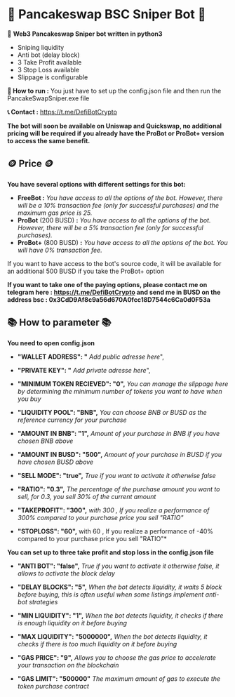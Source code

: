 ﻿# 🚀 Pancakeswap BSC Sniper Bot 🚀

📜 **Web3 Pancakeswap Sniper bot written in python3**

 - Sniping liquidity
 - Anti bot (delay block)
 - 3 Take Profit available
 - 3 Stop Loss available
 - Slippage is configurable
 

**📌 How to run :** You just have to set up the config.json file and then run the PancakeSwapSniper.exe file

**📞 Contact :** https://t.me/DefiBotCrypto

**The bot will soon be available on Uniswap and Quickswap, no additional pricing will be required if you already have the ProBot or ProBot+ version to access the same benefit.**


## 🪙 Price 🪙 
**You have several options with different settings for this bot:** 

- **FreeBot :**
*You have access to all the options of the bot. However, there will be a 10% transaction fee (only for successful purchases) and the maximum gas price is 25.* 
- **ProBot** (200 BUSD) **:**
*You have access to all the options of the bot. However, there will be a 5% transaction fee (only for successful purchases).* 
- **ProBot+** (800 BUSD) **:**
*You have access to all the options of the bot. You will have 
0% transaction fee.*

If you want to have access to the bot's source code, it will be available for an additional 500 BUSD if you take the ProBot+ option

**If you want to take one of the paying options, please contact me on telegram here : https://t.me/DefiBotCrypto and send me in BUSD on the address bsc : 0x3CdD9Af8c9a56d670A0fcc18D7544c6Ca0d0F53a**

## 📚 How to parameter 📚
**You need to open config.json**

 
 - **"WALLET ADDRESS": "** *Add public adresse here*",        
 - **"PRIVATE KEY": "** *Add private adresse here*",
 
 - **"MINIMUM TOKEN RECIEVED": "0",** *You can manage the slippage here by determining the minimum number of tokens you want to have when you buy*

 - **"LIQUIDITY POOL": "BNB",** *You can choose BNB or BUSD as the reference currency for your purchase* 
 - **"AMOUNT IN BNB": "1",** *Amount of your purchase in BNB if you have chosen BNB above* 
 - **"AMOUNT IN BUSD": "500",** *Amount of your purchase in BUSD if you have chosen BUSD above*
 
 - **"SELL MODE": "true",** *True if you want to activate it otherwise false* 
 - **"RATIO": "0.3",** *The percentage of the purchase amount you want to sell, for 0.3, you sell 30% of the current amount* 
 - **"TAKEPROFIT": "300",** *with 300 , If you realize a performance of 300% compared to your purchase price you sell "RATIO"* 
 - **"STOPLOSS": "60",** with 60 , If you realize a performance of -40% compared to your purchase price you sell "RATIO"*

**You can set up to three take profit and stop loss in the config.json file**

 - **"ANTI BOT": "false",** *True if you want to activate it otherwise false, it allows to activate the block delay* 
 - **"DELAY BLOCKS": "5",** *When the bot detects liquidity, it waits 5 block before buying, this is often useful when some listings implement anti-bot strategies*

 - **"MIN LIQUIDITY": "1",** *When the bot detects liquidity, it checks if there is enough liquidity on it before buying* 
 - **"MAX LIQUIDITY": "5000000",** *When the bot detects liquidity, it checks if there is too much liquidity on it before buying* 
 - **"GAS PRICE": "9",** *Allows you to choose the gas price to accelerate your transaction on the blockchain* 
 - **"GAS LIMIT": "500000"** *The maximum amount of gas to execute the token purchase contract*